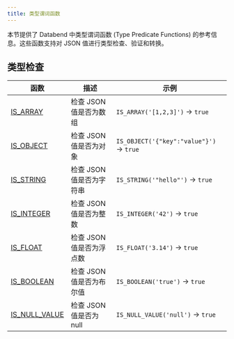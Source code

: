 ```yaml
---
title: 类型谓词函数
---
```


本节提供了 Databend 中类型谓词函数 (Type Predicate Functions) 的参考信息。这些函数支持对 JSON 值进行类型检查、验证和转换。

## 类型检查

| 函数 | 描述 | 示例 |
|----------|-------------|---------|
| [IS_ARRAY](is-array) | 检查 JSON 值是否为数组 | `IS_ARRAY('[1,2,3]')` → `true` |
| [IS_OBJECT](is-object) | 检查 JSON 值是否为对象 | `IS_OBJECT('{"key":"value"}')` → `true` |
| [IS_STRING](is-string) | 检查 JSON 值是否为字符串 | `IS_STRING('"hello"')` → `true` |
| [IS_INTEGER](is-integer) | 检查 JSON 值是否为整数 | `IS_INTEGER('42')` → `true` |
| [IS_FLOAT](is-float) | 检查 JSON 值是否为浮点数 | `IS_FLOAT('3.14')` → `true` |
| [IS_BOOLEAN](is-boolean) | 检查 JSON 值是否为布尔值 | `IS_BOOLEAN('true')` → `true` |
| [IS_NULL_VALUE](is-null-value) | 检查 JSON 值是否为 null | `IS_NULL_VALUE('null')` → `true` |